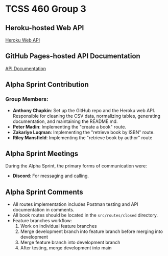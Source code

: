 # TCSS 460 Group 3

## Heroku-hosted Web API

[Heroku Web API](https://group3-tcss460-web-api-c867cd962f17.herokuapp.com/)

## GitHub Pages-hosted API Documentation

[API Documentation](https://anthonyvchapkin.github.io/group3-tcss460/)

## Alpha Sprint Contribution

### Group Members:

- **Anthony Chapkin**: Set up the GitHub repo and the Heroku web API. Responsible for cleaning the CSV data, normalizing tables, generating documentation, and maintaining the README.md.
- **Peter Madin**: Implementing the "create a book" route.
- **Zakariye Luqman**: Implementing the "retrieve book by ISBN" route.
- **Riley Mansfield**: Implementing the "retrieve book by author" route

## Alpha Sprint Meetings

During the Alpha Sprint, the primary forms of communication were:

- **Discord**: For messaging and calling.

## Alpha Sprint Comments
- All routes implementation includes Postman testing and API documentation in comments.
- All book routes should be located in the `src/routes/closed` directory.
- Feature branches workflow:
  1. Work on individual feature branches
  2. Merge development branch into feature branch before merging into development
  3. Merge feature branch into development branch
  4. After testing, merge development into main

